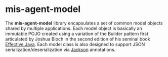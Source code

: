 # mis-agent-model
The **mis-agent-model** library encapsulates a set of common model objects shared by multiple applications.  Each model object is
basically an immutable POJO created using a variation of the Builder pattern first articulated by Joshua Bloch in the second edition
of his seminal book [Effective Java](https://www.amazon.com/Effective-Java-2nd-Joshua-Bloch/dp/0321356683). Each model class is also
designed to support JSON serialization/deserialization via [Jackson](https://github.com/FasterXML/jackson) annotations.
